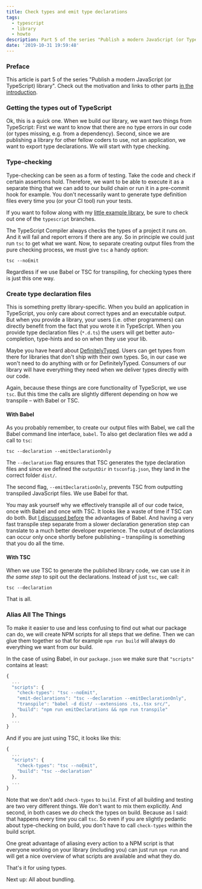 ```yaml
---
title: Check types and emit type declarations
tags:
  - typescript
  - library
  - howto
description: Part 5 of the series "Publish a modern JavaScript (or TypeScript) library". We want to know that there are no type errors in our code and we want to export type declarations.
date: '2019-10-31 19:59:48'
---
```



### Preface

This article is part 5 of the series "Publish a modern JavaScript (or TypeScript) library". Check out the motivation and links to other parts [in the introduction](http://tobias-barth.net/blog/Publish-a-modern-JavaScript-or-TypeScript-library/).

### Getting the types out of TypeScript

Ok, this is a quick one. When we build our library, we want two things from TypeScript: First we want to know that there are no type errors in our code (or types missing, e.g. from a dependency). Second, since we are publishing a library for other fellow coders to use, not an application, we want to export type declarations. We will start with type checking.

### Type-checking

Type-checking can be seen as a form of testing. Take the code and check if certain assertions hold. Therefore, we want to be able to execute it as a separate thing that we can add to our build chain or run it in a pre-commit hook for example. You don't necessarily want to generate type definition files every time you (or your CI tool) run your tests.

If you want to follow along with my [little example library](https://github.com/4nduril/library-starter/tree/typescript), be sure to check out one of the `typescript` branches.

The TypeScript Compiler always checks the types of a project it runs on. And it will fail and report errors if there are any. So in principle we could just run `tsc` to get what we want. Now, to separate creating output files from the pure checking process, we must give `tsc` a handy option:

```
tsc --noEmit
```

Regardless if we use Babel or TSC for transpiling, for checking types there is just this one way.

### Create type declaration files

This is something pretty library-specific. When you build an application in TypeScript, you only care about correct types and an executable output. But when you provide a library, your users (i.e. other programmers) can directly benefit from the fact that you wrote it in TypeScript. When you provide type declaration files (`*.d.ts`) the users will get better auto-completion, type-hints and so on when they use your lib.

Maybe you have heard about [DefinitelyTyped](https://www.definitelytyped.org/). Users can get types from there for libraries that don't ship with their own types. So, in our case we won't need to do anything with or for DefinitelyTyped. Consumers of our library will have everything they need when we deliver types directly with our code.

Again, because these things are core functionality of TypeScript, we use `tsc`. But this time the calls are slightly different depending on how we transpile – with Babel or TSC.

#### With Babel

As you probably remember, to create our output files with Babel, we call the Babel command line interface, `babel`. To also get declaration files we add a call to `tsc`:

```
tsc --declaration --emitDeclarationOnly
```

The `--declaration` flag ensures that TSC generates the type declaration files and since we defined the `outputDir` in `tsconfig.json`, they land in the correct folder `dist/`.

The second flag, `--emitDeclarationOnly`, prevents TSC from outputting transpiled JavaScript files. We use Babel for that.

You may ask yourself why we effectively transpile all of our code twice, once with Babel and once with TSC. It looks like a waste of time if TSC can do both. But [I discussed before](http://tobias-barth.net/blog/Compiling-modern-language-features-with-the-TypeScript-compiler/) the advantages of Babel. And having a very fast transpile step separate from a slower declaration generation step can translate to a much better developer experience. The output of declarations can occur only once shortly before publishing – transpiling is something that you do all the time.

#### With TSC

When we use TSC to generate the published library code, we can use it *in the same step* to spit out the declarations. Instead of just `tsc`, we call:

```
tsc --declaration
```

That is all.


### Alias All The Things

To make it easier to use and less confusing to find out what our package can do, we will create NPM scripts for all steps that we define. Then we can glue them together so that for example `npm run build` will always do everything we want from our build.

In the case of using Babel, in our `package.json` we make sure that `"scripts"` contains at least:

```javascript
{
  ...
  "scripts": {
    "check-types": "tsc --noEmit",
    "emit-declarations": "tsc --declaration --emitDeclarationOnly",
    "transpile": "babel -d dist/ --extensions .ts,.tsx src/",
    "build": "npm run emitDeclarations && npm run transpile"
  },
  ...
}
```

And if you are just using TSC, it looks like this:

```javascript
{
  ...
  "scripts": {
    "check-types": "tsc --noEmit",
    "build": "tsc --declaration"
  },
  ...
}
```

Note that we don't add `check-types` to `build`. First of all building and testing are two very different things. We don't want to mix them explicitly. And second, in both cases we *do* check the types on build. Because as I said: that happens every time you call `tsc`. So even if you are slightly pedantic about type-checking on build, you don't have to call `check-types` within the build script.

One great advantage of aliasing every action to a NPM script is that everyone working on your library (including you) can just run `npm run` and will get a nice overview of what scripts are available and what they do.

That's it for using types.

Next up: All about bundling.
